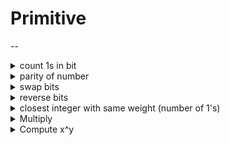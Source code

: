 # Primitive
--

<details>
<summary> count 1s in bit </summary>
```cpp
while (x) {
	ct += x & 1;
	x >> = 1;
}
// complexity O(n)
```
</details>
<details>
<summary> parity of number </summary>
Refers to whether it contains odd or even number of 1-bits
ex1. 1101 -> 3 1's -> parity = 0 (odd)
ex2. 1100 -> 2 1's -> parity = 1 (even)

```cpp
while (x) {
	result ^= 1;
	x &= (x-1);
}
// complexity (O(k), k = number of 1's)

short Parity(unsigned long x) {
	x ^= x >> 32;
	x ^= x >> 16;
	x ^= x >> 8;
	x ^= x >> 4;
	x ^= x >> 2;
	x ^= x >> 1;
	return x & 0x1;
}
// complexity O(log(n))
```
</details>
<details>
<summary> swap bits </summary>

```cpp
long SwapBits(long x, int i, int j) {
	// check if x[i] and x[j] is different (if equal, swap is not needed)
	if (((x >> i) & 1) != ((x >> j) & 1)) {
		unsigned long bit_mask = (1L << i) | (1L << j);
		x ^= bit_mask;
	}

	return x;
}
// complexity O(1)
```
</details>
<details>
<summary> reverse bits </summary>

```cpp
unsigned long ReverseBits(unsigned long x) {
	const int kMaskSize = 16;
	const int kbitMask = 0xFFFF;

	return precomputed_reverse[ x 					& kBitMask] << (3 * kMaskSize) |
		   precomputed_reverse[(x >> 	 kMaskSize) & kBitMask] << (2 * kMaskSize) |
		   precomputed_reverse[(x >> 2 * kMaskSize) & kBitMask] << ( 	kMaskSize) |
		   precomputed_reverse[(x >> 3 * kMaskSize) & kBitMask];
		   
}
// used lookup table (precomputed_reverse), hard coded
// complexity O(n/L)
```
</details>
<details>
<summary> closest integer with same weight (number of 1's) </summary>

```cpp
// ex1. 10 -> 01
// ex2. 1011 -> 111
// ex3. 111 -> 1011
unsigned long ClosestIntSameBitCount(unsigned long x) {
	const static int kNumUnsignedBit = 64;
	// loop through from LSB (least significant binary, right side)
	for (int i = 0; i < kNumUnsignedBit - 1; ++i) {
		// check if current and next are not equal
		if (((x >> i) & 1) != ((x >> (i + 1)) & 1)) {
			x ^= (1UL << i) | (1UL << (i + 1)); // swap using bitmask
			return x;
		}
	}

	throw invalid_argument("All bits are 0 or 1");
}
// complexity O(n)
```
</details>
<details>
<summary> Multiply </summary>
Need to go over

```cpp
unsigned long Multiply(unsigned long x, unsigned long y) {
	unsigned long sum = 0;

	while (x) {
		// examines each bit of x
		if (x & 1) {
			sum = Add(sum, y);
		}

		x >>= 1, y <<= 1;
	}

	return sum;
}

unsigned long Add(unsigned long a, unsigned long b) {
	unsigned long sum = 0, carryin = 0, k = 1, temp_a, temp_b = b;

	while (temp_a || temp_b) {
		unsigned long ak = a & k, bk = b & k;
		unsigned long carryout = (ak & bk) | (ak & carryin) | (bk & carryin);
		sum |= (ak ^ bk ^ carryin);
		carryin = carryout << 1, k <<= 1, temp_a >>= 1, temp_b >>= 1;
	}

	return sum | carryin;
}
```
</details>
<details>
<summary> Compute x^y </summary>

```cpp
double Power(double x, int y) {
	double result = 1.0;
	long long power = y;
	
	if (y < 0) {
		power = -power;
		x = 1.0 / x;
	}

	while (power) {
		if (power & 1) {
			result *= x;
		}

		x *= x;
		power >>= 1;
	}

	return result;
}
// complexity O(n)
```
</details>


